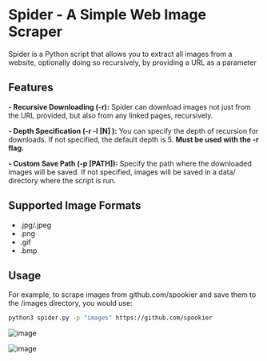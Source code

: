 # Spider - A Simple Web Image Scraper

Spider is a Python script that allows you to extract all images from a website, optionally doing so recursively, by providing a URL as a parameter

## Features
**- Recursive Downloading (-r):** Spider can download images not just from the URL provided, but also from any linked pages, recursively.

**- Depth Specification (-r -l [N] ):** You can specify the depth of recursion for downloads. If not specified, the default depth is 5. **Must be used with the -r flag.**

**- Custom Save Path (-p [PATH]):** Specify the path where the downloaded images will be saved. If not specified, images will be saved in a data/ directory where the script is run.

## Supported Image Formats  

- .jpg/.jpeg
- .png
- .gif
- .bmp

## Usage

For example, to scrape images from github.com/spookier and save them to the /images directory, you would use:
```sh
python3 spider.py -p "images" https://github.com/spookier   
```
![image](https://github.com/spookier/arachnida/assets/77325667/09e65029-9ea6-45c6-a17c-78059e7dc569)

![image](https://github.com/spookier/arachnida/assets/77325667/7dffcef5-1ca6-4d91-bde3-5089d80f3384)

